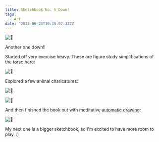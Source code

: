 ```yaml
---
title: Sketchbook No. 5 Down!
tags:
  - Art
date: '2023-06-23T10:35:07.322Z'
---
```


![📝](https://res.cloudinary.com/cpadilla/image/upload/t_optimize/chrisdpadilla/blog/art/IMG_3281_Large_iouqfk.jpg)

Another one down!!

Started off very exercise heavy. These are figure study simplifications of the torso here:

![🫘](https://res.cloudinary.com/cpadilla/image/upload/t_optimize/chrisdpadilla/blog/art/IMG_3284_Large_alulxh.jpg)

Explored a few animal charicatures:

![🦉](https://res.cloudinary.com/cpadilla/image/upload/t_optimize/chrisdpadilla/blog/art/IMG_3285_Large_s1orlp.jpg)

![🐘](https://res.cloudinary.com/cpadilla/image/upload/t_optimize/chrisdpadilla/blog/art/IMG_3286_Large_ns9u9e.jpg)

And then finished the book out with meditative [automatic drawing](/automaticdrawing):

![🧘](https://res.cloudinary.com/cpadilla/image/upload/t_optimize/chrisdpadilla/blog/art/IMG_3287_Large_o8mrkw.jpg)

My next one is a bigger sketchbook, so I'm excited to have more room to play. :)
